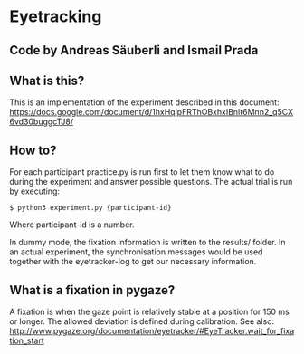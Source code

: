 # Eyetracking

## Code by Andreas Säuberli and Ismail Prada

## What is this?
This is an implementation of the experiment described in this document: https://docs.google.com/document/d/1hxHqlpFRThOBxhxIBnlt6Mnn2_q5CX6vd30buggcTJ8/

## How to?
For each participant practice.py is run first to let them know what to do during the experiment and answer possible questions.
The actual trial is run by executing:
```
$ python3 experiment.py {participant-id}
```
Where participant-id is a number.

In dummy mode, the fixation information is written to the results/ folder.
In an actual experiment, the synchronisation messages would be used together with the eyetracker-log to get our necessary information.

## What is a fixation in pygaze?
A fixation is when the gaze point is relatively stable at a position for 150 ms or longer.
The allowed deviation is defined during calibration.
See also: http://www.pygaze.org/documentation/eyetracker/#EyeTracker.wait_for_fixation_start
